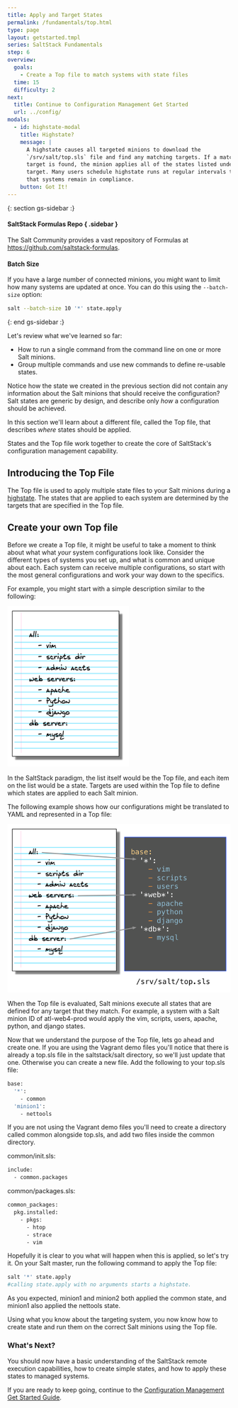 ```yaml
---
title: Apply and Target States
permalink: /fundamentals/top.html
type: page
layout: getstarted.tmpl
series: SaltStack Fundamentals
step: 6
overview:
  goals:
    - Create a Top file to match systems with state files
  time: 15
  difficulty: 2
next:
  title: Continue to Configuration Management Get Started
  url: ../config/
modals:
  - id: highstate-modal
    title: Highstate?
    message: |
      A highstate causes all targeted minions to download the
      `/srv/salt/top.sls` file and find any matching targets. If a matching
      target is found, the minion applies all of the states listed under that
      target. Many users schedule highstate runs at regular intervals to ensure
      that systems remain in compliance.
    button: Got It!
---
```


{: section gs-sidebar :}

#### SaltStack Formulas Repo { .sidebar }

The Salt Community provides a vast repository of Formulas at
<https://github.com/saltstack-formulas>.

#### Batch Size

If you have a large number of connected minions, you might want to limit how
many systems are updated at once. You can do this using the `--batch-size`
option:

``` bash
salt --batch-size 10 '*' state.apply
```

{: end gs-sidebar :}

Let's review what we've learned so far:

-   How to run a single command from the command line on one or more Salt minions.
-   Group multiple commands and use new commands to define re-usable states.

Notice how the state we created in the previous section did not contain any
information about the Salt minions that should receive the configuration? Salt
states are generic by design, and describe only *how* a configuration should be
achieved.

In this section we'll learn about a different file, called the Top file, that
describes *where* states should be applied.

States and the Top file work together to create the core of SaltStack's
configuration management capability.

## Introducing the Top File

The Top file is used to apply multiple state files to your Salt minions during
a <a id="highstate-modal" href="#">highstate</a>. The states that are applied
to each system are determined by the targets that are specified in the Top
file.

## Create your own Top file

Before we create a Top file, it might be useful to take a moment to think about
what what *your* system configurations look like. Consider the different types
of systems you set up, and what is common and unique about each. Each system
can receive multiple configurations, so start with the most general
configurations and work your way down to the specifics.

For example, you might start with a simple description similar to the following:

<img class="imgcenter" src="../images/planning1.png">

In the SaltStack paradigm, the list itself would be the Top file, and each item
on the list would be a state. Targets are used within the Top file to define
which states are applied to each Salt minion.

The following example shows how our configurations might be translated to YAML
and represented in a Top file:

![](../images/planning.png)

When the Top file is evaluated, Salt minions execute all states that are
defined for any target that they match. For example, a system with a Salt
minion ID of atl-web4-prod would apply the vim, scripts, users, apache, python,
and django states.

Now that we understand the purpose of the Top file, lets go ahead and create
one. If you are using the Vagrant demo files you'll notice that there is
already a top.sls file in the saltstack/salt directory, so we'll just update that
one. Otherwise you can create a new file. Add the following to your top.sls
file:

``` bash
base:
  '*':
    - common
  'minion1':
    - nettools
```

If you are not using the Vagrant demo files you'll need to create a directory
called common alongside top.sls, and add two files inside the common directory.

common/init.sls:

```bash
include:
  - common.packages
```

common/packages.sls:

```bash
common_packages:
  pkg.installed:
    - pkgs:
      - htop
      - strace
      - vim
```

Hopefully it is clear to you what will happen when this is applied, so let's
try it. On your Salt master, run the following command to apply the Top file:

``` bash
salt '*' state.apply
#calling state.apply with no arguments starts a highstate.
```

As you expected, minion1 and minion2 both applied the common state, and minion1
also applied the nettools state.

Using what you know about the targeting system, you now know how to create
state and run them on the correct Salt minions using the Top file.

### What's Next?

You should now have a basic understanding of the SaltStack remote execution
capabilities, how to create simple states, and how to apply these states to
managed systems.

If you are ready to keep going, continue to the [Configuration Management Get
Started Guide](../config/).

